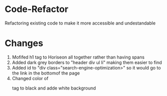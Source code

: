 # Code-Refactor

Refactoring existing code to make it more accessible and undestandable

# Changes

1. Mofifed h1 tag to Horiseon all together rather than having spans
2. Added dark grey borders to "header div ul li" making them easier to find
3. Added id to "div class="search-engine-optimization>" so it would go to the link in the bottomof the page
4. Changed color of <p> <a> tag to black and adde white background